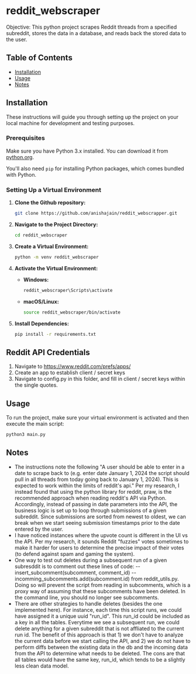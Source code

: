 # reddit_webscraper

Objective:
This python project scrapes Reddit threads from a specified subreddit, stores the data in a database, and
reads back the stored data to the user.

## Table of Contents

- [Installation](#installation)
- [Usage](#usage)
- [Notes](#notes)

## Installation

These instructions will guide you through setting up the project on your local machine for development and testing purposes.

### Prerequisites

Make sure you have Python 3.x installed. You can download it from [python.org](https://www.python.org/).

You'll also need `pip` for installing Python packages, which comes bundled with Python.

### Setting Up a Virtual Environment

1. **Clone the Github repository:**

    ```sh
    git clone https://github.com/anishajain/reddit_webscrapper.git
    ```

2. **Navigate to the Project Directory:**

    ```sh
    cd reddit_webscraper
    ```

3. **Create a Virtual Environment:**

    ```sh
    python -m venv reddit_webscraper
    ```

4. **Activate the Virtual Environment:**

    - **Windows:**

      ```sh
      reddit_webscraper\Scripts\activate
      ```

    - **macOS/Linux:**

      ```sh
      source reddit_webscraper/bin/activate
      ```

5. **Install Dependencies:**

    ```sh
    pip install -r requirements.txt
    ```

## Reddit API Credentials

1. Navigate to https://www.reddit.com/prefs/apps/
2. Create an app to establish client / secret keys
3. Navigate to config.py in this folder, and fill in client / secret keys within the single quotes.


## Usage

To run the project, make sure your virtual environment is activated and then execute the main script:

```sh
python3 main.py
```

## Notes
- The instructions note the following "A user should be able to enter in a date to scrape back to (e.g. enter date January 1, 2024 the script should pull in all threads from today going back to January 1, 2024). This is expected to
work within the limits of reddit's api."
Per my research, I instead found that using the python library for reddit, praw, is the recommended approach when reading reddit's API via Python. Accordingly, instead of passing in date parameters into the API, the business logic is set up to loop through submissions of a given subreddit. Since submissions are sorted from newest to oldest, we can break when we start seeing submission timestamps prior to the date entered by the user.
- I have noticed instances where the upvote count is different in the UI vs the API. Per my research, it sounds Reddit "fuzzies" votes sometimes to make it harder for users to determine the precise impact of their votes (to defend against spam and gaming the system).
- One way to test out deletes during a subsequent run of a given subresddit is to comment out these lines of code: 
    -- insert_subcomment(subcomment, comment_id)
    -- incomming_subcomments.add(subcomment.id) from reddit_utils.py. Doing so will prevent the script from reading in subcomments, which is a proxy way of assuming that these subcomments have been deleted. In the command line, you should no longer see subcomments.
- There are other strategies to handle deletes (besides the one implemented here). For instance, each time this script runs, we could have assigned it a unique uuid "run_id". This run_id could be included as a key in all the tables. Everytime we see a subsequent run, we could delete anything for a given subreddit that is not affliated to the current run id. The benefit of this approach is that 1) we don't have to analyze the current data before we start calling the API, and 2) we do not have to perform diffs between the existing data in the db and the incoming data from the API to determine what needs to be deleted. The cons are that all tables would have the same key, run_id, which tends to be a slightly less clean data model.